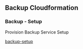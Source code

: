## Backup Cloudformation

### Backup - Setup

Provision Backup Service Setup

[backup-setup](backup-setup.yaml)